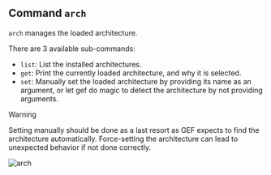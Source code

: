 ## Command `arch`

`arch` manages the loaded architecture.

There are 3 available sub-commands:

-  `list`: List the installed architectures.
-  `get`: Print the currently loaded architecture, and why it is selected.
-  `set`: Manually set the loaded architecture by providing its name as an argument, or let
  gef do magic to detect the architecture by not providing arguments.

> [!WARNING]
> Setting manually should be done as a last resort as GEF expects to find the architecture
> automatically. Force-setting the architecture can lead to unexpected behavior if not done correctly.


![arch](https://github.com/hugsy/gef/assets/590234/c4481a78-9311-43ba-929f-2817c5c9290e)
